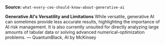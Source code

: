 **Source:** `what-every-ceo-should-know-about-generative-ai`

**Generative AI's Versatility and Limitations**
While versatile, generative AI can sometimes provide less accurate results, highlighting the importance of AI risk management. It is also currently unsuited for directly analyzing large amounts of tabular data or solving advanced numerical-optimization problems. — QuantumBlack, AI by McKinsey
